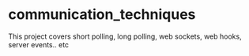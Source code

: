 # communication_techniques
This project covers short polling, long polling, web sockets, web hooks, server events.. etc
